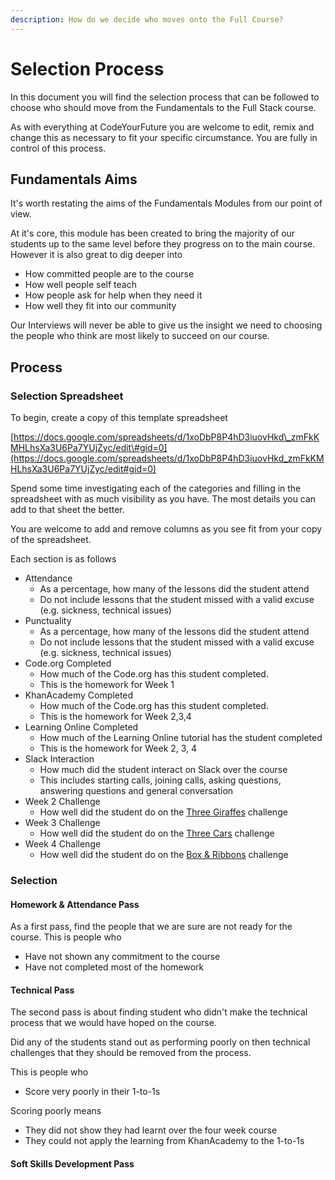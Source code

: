 ```yaml
---
description: How do we decide who moves onto the Full Course?
---
```


# Selection Process

In this document you will find the selection process that can be followed to choose who should move from the Fundamentals to the Full Stack course.

As with everything at CodeYourFuture you are welcome to edit, remix and change this as necessary to fit your specific circumstance. You are fully in control of this process. 

## Fundamentals Aims

It's worth restating the aims of the Fundamentals Modules from our point of view. 

At it's core, this module has been created to bring the majority of our students up to the same level before they progress on to the main course. However it is also great to dig deeper into

* How committed people are to the course
* How well people self teach
* How people ask for help when they need it
* How well they fit into our community

Our Interviews will never be able to give us the insight we need to choosing the people who think are most likely to succeed on our course. 

## Process

### Selection Spreadsheet

To begin, create a copy of this template spreadsheet

[https://docs.google.com/spreadsheets/d/1xoDbP8P4hD3iuovHkd\_zmFkKMHLhsXa3U6Pa7YUjZyc/edit\#gid=0](https://docs.google.com/spreadsheets/d/1xoDbP8P4hD3iuovHkd_zmFkKMHLhsXa3U6Pa7YUjZyc/edit#gid=0)

Spend some time investigating each of the categories and filling in the spreadsheet with as much visibility as you have. The most details you can add to that sheet the better.

You are welcome to add and remove columns as you see fit from your copy of the spreadsheet.

Each section is as follows

* Attendance
  * As a percentage, how many of the lessons did the student attend
  * Do not include lessons that the student missed with a valid excuse \(e.g. sickness, technical issues\)
* Punctuality
  * As a percentage, how many of the lessons did the student attend
  * Do not include lessons that the student missed with a valid excuse \(e.g. sickness, technical issues\)
* Code.org Completed
  * How much of the Code.org has this student completed.
  * This is the homework for Week 1
* KhanAcademy Completed
  * How much of the Code.org has this student completed.
  * This is the homework for Week 2,3,4
* Learning Online Completed
  * How much of the Learning Online tutorial has the student completed
  * This is the homework for Week 2, 3, 4
* Slack Interaction
  * How much did the student interact on Slack over the course
  * This includes starting calls, joining calls, asking questions, answering questions and general conversation
* Week 2 Challenge
  * How well did the student do on the [Three Giraffes](../../teacher-resources/instructor-notes-1.md#1-to-1-assessment) challenge
* Week 3 Challenge
  * How well did the student do on the [Three Cars](../../teacher-resources/instructor-notes-2.md#1-to-1-assessment) challenge
* Week 4 Challenge
  * How well did the student do on the [Box & Ribbons](../../teacher-resources/instructor-notes-2.md#1-to-1-assessment) challenge

### Selection

#### Homework & Attendance Pass

As a first pass, find the people that we are sure are not ready for the course. This is people who

* Have not shown any commitment to the course
* Have not completed most of the homework

#### Technical Pass

The second pass is about finding student who didn't make the technical process that we would have hoped on the course.

Did any of the students stand out as performing poorly on then technical challenges that they should be removed from the process.

This is people who 

* Score very poorly in their 1-to-1s

Scoring poorly means

* They did not show they had learnt over the four week course
* They could not apply the learning from KhanAcademy to the 1-to-1s

#### Soft Skills Development Pass





